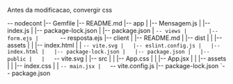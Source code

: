 Antes da modificacao, convergir css

-- nodecont
    |-- Gemfile
    |-- README.md
    |-- app
    |   |-- Mensagem.js
    |   |-- index.js
    |   |-- package-lock.json
    |   |-- package.json
    |   `-- views
    |       |-- form.ejs
    |       `-- resposta.ejs
    |-- client
    |   |-- README.md
    |   |-- dist
    |   |   |-- assets
    |   |   |-- index.html
    |   |   `-- vite.svg
    |   |-- eslint.config.js
    |   |-- index.html
    |   |-- package-lock.json
    |   |-- package.json
    |   |-- public
    |   |   `-- vite.svg
    |   |-- src
    |   |   |-- App.css
    |   |   |-- App.jsx
    |   |   |-- assets
    |   |   |-- index.css
    |   |   `-- main.jsx
    |   `-- vite.config.js
    |-- package-lock.json
    `-- package.json
